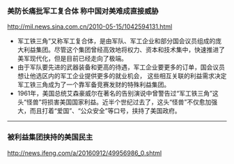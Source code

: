 ### 美防长痛批军工复合体 称中国对美难成直接威胁
http://mil.news.sina.com.cn/2010-05-15/1042594131.html
- 军工铁三角”又称军工复合体，是由军队、军工企业和部分国会议员组成的庞大利益集团。尽管这个集团曾经高效地将权力、资本和技术集中，快速推进了美军现代化，但是目前已经走向了极端。
- 由于军队要先进的武器装备和更高的待遇，军工企业要更多的订单，国会议员想让他选区内的军工企业提供更多的就业机会， 这些相互关联的利益需求决定军工铁三角成为了一个靠军备竞赛发财的特殊利益集团。
- 1961年，美国总统艾森豪威尔在著名的告别演说中曾警告过“军工铁三角”这头“怪兽”将损害美国国家利益。近半个世纪过去了，这头“怪兽”不仅愈加强大，而且打着“爱国”、“公众安全”等口号，挟持了美国政府。
---
### 被利益集团挟持的美国民主
http://news.ifeng.com/a/20160912/49956986_0.shtml